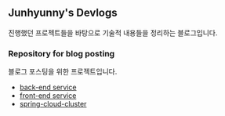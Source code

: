 
## Junhyunny's Devlogs
진행했던 프로젝트들을 바탕으로 기술적 내용들을 정리하는 블로그입니다.

### Repository for blog posting 
블로그 포스팅을 위한 프로젝트입니다. 
- [back-end service][back-end repository]
- [front-end service][front-end repository]
- [spring-cloud-cluster][spring-cloud-cluster repository]

[back-end repository]: https://github.com/Junhyunny/blog-in-action
[front-end repository]: https://github.com/Junhyunny/blog-in-action
[spring-cloud-cluster repository]: https://github.com/Junhyunny/spring-cloud-cluster
